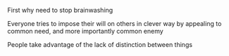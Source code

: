 First why need to stop brainwashing

Everyone tries to impose their will on others in clever way by appealing to common need, and more importantly common enemy

People take advantage of the lack of distinction between things
